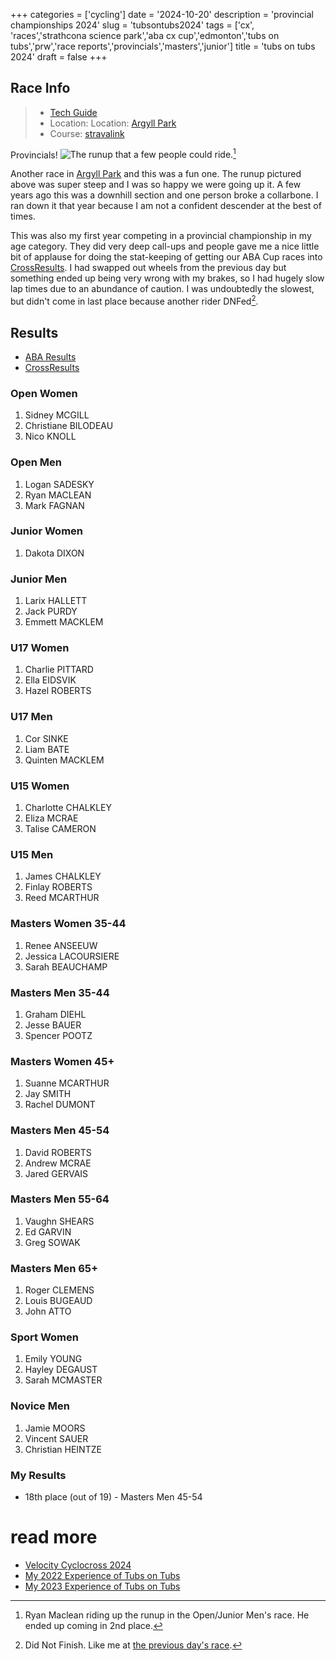 +++
categories = ['cycling']
date = '2024-10-20'
description = 'provincial championships 2024'
slug = 'tubsontubs2024'
tags = ['cx', 'races','strathcona science park','aba cx cup','edmonton','tubs on tubs','prw','race reports','provincials','masters','junior']
title = 'tubs on tubs 2024'
draft = false
+++

## Race Info

> * [Tech Guide](https://www.albertabicycle.ab.ca/uploads/files/TubsOnTubsTechGuide2024_Draft.pdf)
> * Location: Location: [Argyll Park](../argyllpark/)
> * Course: [stravalink](http://www.strava.com/segments/38004023)

Provincials!
![The runup that a few people could ride.](/tubs24_rideup.jpg)[^1]

[^1]: Ryan Maclean riding up the runup in the Open/Junior Men's race. He ended up coming in 2nd place.

Another race in [Argyll Park](../argyllpark/) and this was a fun one. The runup pictured above was super steep and I was so happy we were going up it. A few years ago this was a downhill section and one person broke a collarbone. I ran down it that year because I am not a confident descender at the best of times.

This was also my first year competing in a provincial championship in my age category. They did very deep call-ups and people gave me a nice little bit of applause for doing the stat-keeping of getting our ABA Cup races into [CrossResults](https://www.crossresults.com). I had swapped out wheels from the previous day but something ended up being very wrong with my brakes, so I had hugely slow lap times due to an abundance of caution. I was undoubtedly the slowest, but didn't come in last place because another rider DNFed[^3]. 

[^3]: Did Not Finish. Like me at [the previous day's race](../velocitycross2024/).
## Results

* [ABA Results](https://www.albertabicycle.ab.ca/uploads/files/2024%20Documents/2024%20Race%20Results/2024%20Tubs%20on%20Tubs%20Cyclocross%20Provincials%20_%20Zone4.ca.pdf)
* [CrossResults](https://www.crossresults.com/race/12606)

### Open Women

1. Sidney MCGILL
2. Christiane BILODEAU
3. Nico KNOLL

### Open Men

1. Logan SADESKY
2. Ryan MACLEAN
3. Mark FAGNAN

### Junior Women

1. Dakota DIXON

### Junior Men

1. Larix HALLETT
2. Jack PURDY
3. Emmett MACKLEM

### U17 Women

1. Charlie PITTARD
2. Ella EIDSVIK
3. Hazel ROBERTS

### U17 Men

1. Cor SINKE
2. Liam BATE
3. Quinten MACKLEM

### U15 Women

1. Charlotte CHALKLEY
2. Eliza MCRAE
3. Talise CAMERON

### U15 Men

1. James CHALKLEY
2. Finlay ROBERTS
3. Reed MCARTHUR

### Masters Women 35-44

1. Renee ANSEEUW
2. Jessica LACOURSIERE
3. Sarah BEAUCHAMP

### Masters Men 35-44

1. Graham DIEHL
2. Jesse BAUER
3. Spencer POOTZ

### Masters Women 45+

1. Suanne MCARTHUR
2. Jay SMITH
3. Rachel DUMONT

### Masters Men 45-54

1. David ROBERTS
2. Andrew MCRAE
3. Jared GERVAIS

### Masters Men 55-64

1. Vaughn SHEARS
2. Ed GARVIN
3. Greg SOWAK

### Masters Men 65+

1. Roger CLEMENS
2. Louis BUGEAUD
3. John ATTO

### Sport Women

1. Emily YOUNG
2. Hayley DEGAUST
3. Sarah MCMASTER

### Novice Men

1. Jamie MOORS
2. Vincent SAUER
3. Christian HEINTZE

### My Results

* 18th place (out of 19) - Masters Men 45-54

# read more

* [Velocity Cyclocross 2024](../velocitycross2024/)
* [My 2022 Experience of Tubs on Tubs](../tubsontubs2022/)
* [My 2023 Experience of Tubs on Tubs](../tubsontubs2023/)
